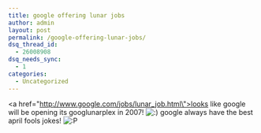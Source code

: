 ```yaml
---
title: google offering lunar jobs
author: admin
layout: post
permalink: /google-offering-lunar-jobs/
dsq_thread_id:
  - 26008908
dsq_needs_sync:
  - 1
categories:
  - Uncategorized
---
```

<a href=\"http://www.google.com/jobs/lunar_job.html\">looks like google will be opening its googlunarplex</a> in 2007! <img src="http://blog.lotas-smartman.net/wp-includes/images/smilies/icon_smile.gif" alt=":)" class="wp-smiley" /> google always have the best april fools jokes! <img src="http://blog.lotas-smartman.net/wp-includes/images/smilies/icon_razz.gif" alt=":P" class="wp-smiley" />